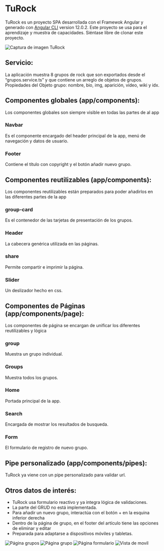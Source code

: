 # TuRock

TuRock es un proyecto SPA desarrollada con el Framewok Angular y generado con [Angular CLI](https://github.com/angular/angular-cli) version 12.0.2. Este proyecto se usa para el aprendizaje y muestra de capacidades. Siéntase libre de clonar este proyecto.

<img src="/src/assets/img/TuRock-page-grupos.png" alt="Captura de imagen TuRock"/>

## Servicio:
La aplicación muestra 8 grupos de rock que son exportados desde el “grupos.service.ts” y que contiene un arreglo de objetos de grupos.
Propiedades del Objeto grupo: nombre, bio, img, aparición, vídeo, wiki y idx.

## Componentes globales (app/components):
Los componentes globales son siempre visible en todas las partes de al app
### Navbar
Es el componente encargado del header principal de la app, menú de navegación y datos de usuario.
### Footer
Contiene el título con copyright y el botón añadir nuevo grupo.


## Componentes reutilizables (app/components):
Los componentes reutilizables están preparados para poder añadirlos en las diferentes partes de la app
### group-card
Es el contenedor de las tarjetas de presentación de los grupos. 
### Header
La cabecera genérica utilizada en las páginas.
### share 
Permite compartir e imprimir la página.
### Slider
Un deslizador hecho en css.


## Componentes de Páginas (app/components/page):
Los componentes de página se encargan de unificar los diferentes reutilizables y lógica
### group
Muestra un grupo individual.
### Groups
Muestra todos los grupos.
### Home
Portada principal de la app.
### Search
Encargada de mostrar los resultados de busqueda. 
### Form
El formulario de registro de nuevo grupo.

## Pipe personalizado (app/components/pipes):

TuRock ya viene con un pipe personalizado para validar url.

## Otros datos de interés:

- TuRock usa formulario reactivo y ya integra lógica de validaciones.
- La parte del GRUD no está implementada.
- Para añadir un nuevo grupo, interactúa con el botón + en la esquina inferior derecha
- Dentro de la página de grupo, en el footer del artículo tiene las opciones de eliminar y editar 
- Preparada para adaptarse a dispositivos móviles y tabletas.

<img src="/src/assets/img/TuRock-page-grupos.png" alt="Página grupos"/>
<img src="/src/assets/img/TuRock-page-grupo.png" alt="Página grupo"/>
<img src="/src/assets/img/TuRock-page-form-validacion.png" alt="Página formulario"/>
<img src="/src/assets/img/TuRock-movil.png" alt="Vista de movil"/>
